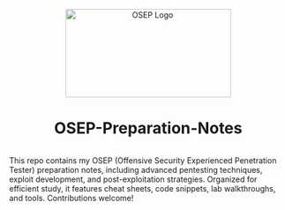 <div align="center">
  <img src="https://github.com/user-attachments/assets/ac50e682-66f8-461d-88d6-85e2bacbfaa2" alt="OSEP Logo" width="300" height="160" style="vertical-align: middle;" />
  <h1 style="display: inline-block; vertical-align: middle;">OSEP-Preparation-Notes</h1>
</div>

This repo contains my OSEP (Offensive Security Experienced Penetration Tester) preparation notes, including advanced pentesting techniques, exploit development, and post-exploitation strategies. Organized for efficient study, it features cheat sheets, code snippets, lab walkthroughs, and tools. Contributions welcome!
